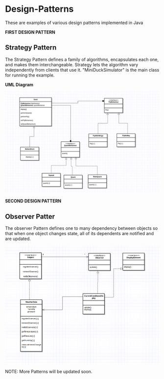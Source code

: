 # Design-Patterns
These are examples of various design patterns implemented in Java

<b>FIRST DESIGN PATTERN</b>


<h2>Strategy Pattern</h2>
The Strategy Pattern defines a family of algorithms, encapsulates each one, and makes them interchangeable. Strategy lets the algorithm vary independently from clients that use it. "MiniDuckSimulator" is the main class for running the example. 

<b>UML Diagram</b>

![Alt text](/1_Strategy_Pattern/StrategyPattern.png?raw=true "Strategy Pattern Java UML Diagram Example")

<b> SECOND DESIGN PATTERN</b>

<h2>Observer Patter</h2>
The observer Pattern defines one to many dependency between objects so that when one object changes state, all of its dependents are notified and are updated.

![Alt text](/2_Observer_Pattern/BasicObserverPattern.png?raw=true "Observer Pattern Java UML Diagram Example")

NOTE: More Patterns will be updated soon.


